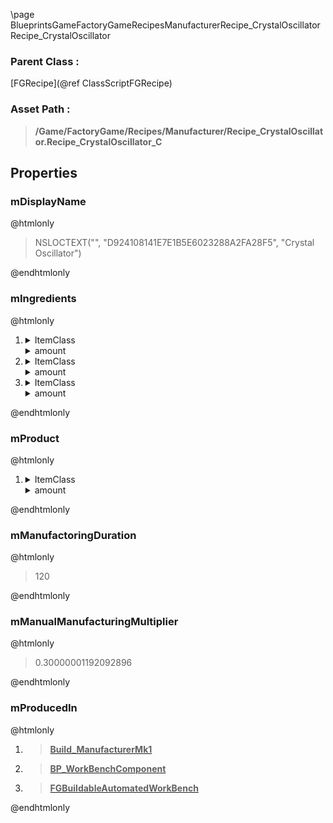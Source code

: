 \page BlueprintsGameFactoryGameRecipesManufacturerRecipe_CrystalOscillator Recipe_CrystalOscillator
### Parent Class :
[FGRecipe](@ref ClassScriptFGRecipe)
### Asset Path :
<b><blockquote>/Game/FactoryGame/Recipes/Manufacturer/Recipe_CrystalOscillator.Recipe_CrystalOscillator_C</blockquote></b>
## Properties

### mDisplayName
@htmlonly
<blockquote>NSLOCTEXT("", "D924108141E7E1B5E6023288A2FA28F5", "Crystal Oscillator")</blockquote>
@endhtmlonly

### mIngredients
@htmlonly
<ol>
<li>
<details>
 <summary>ItemClass</summary>
<b><a href="_blueprints_game_factory_game_resource_parts_quartz_crystal_desc__quartz_crystal.html"><blockquote>Desc_QuartzCrystal</blockquote></a></b>
</details>
<details>
 <summary>amount</summary>
<blockquote>36</blockquote>
</details>
</li>
<li>
<details>
 <summary>ItemClass</summary>
<b><a href="_blueprints_game_factory_game_resource_parts_cable_desc__cable.html"><blockquote>Desc_Cable</blockquote></a></b>
</details>
<details>
 <summary>amount</summary>
<blockquote>28</blockquote>
</details>
</li>
<li>
<details>
 <summary>ItemClass</summary>
<b><a href="_blueprints_game_factory_game_resource_parts_iron_plate_reinforced_desc__iron_plate_reinforced.html"><blockquote>Desc_IronPlateReinforced</blockquote></a></b>
</details>
<details>
 <summary>amount</summary>
<blockquote>5</blockquote>
</details>
</li>
</ol>
@endhtmlonly

### mProduct
@htmlonly
<ol>
<li>
<details>
 <summary>ItemClass</summary>
<b><a href="_blueprints_game_factory_game_resource_parts_crystal_oscillator_desc__crystal_oscillator.html"><blockquote>Desc_CrystalOscillator</blockquote></a></b>
</details>
<details>
 <summary>amount</summary>
<blockquote>2</blockquote>
</details>
</li>
</ol>
@endhtmlonly

### mManufactoringDuration
@htmlonly
<blockquote>120</blockquote>
@endhtmlonly

### mManualManufacturingMultiplier
@htmlonly
<blockquote>0.30000001192092896</blockquote>
@endhtmlonly

### mProducedIn
@htmlonly
<ol>
<li>
<b><a href="_blueprints_game_factory_game_buildable_factory_manufacturer_mk1_build__manufacturer_mk1.html"><blockquote>Build_ManufacturerMk1</blockquote></a></b>
</li>
<li>
<b><a href="_blueprints_game_factory_game_buildable-shared_work_bench_b_p__work_bench_component.html"><blockquote>BP_WorkBenchComponent</blockquote></a></b>
</li>
<li>
<b><a href="_class_script_f_g_buildable_automated_work_bench.html"><blockquote>FGBuildableAutomatedWorkBench</blockquote></a></b>
</li>
</ol>
@endhtmlonly

